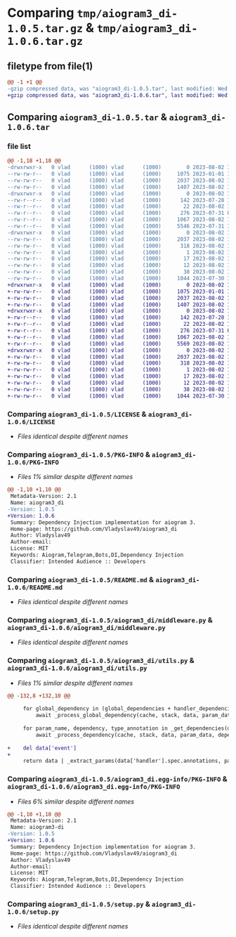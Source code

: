 # Comparing `tmp/aiogram3_di-1.0.5.tar.gz` & `tmp/aiogram3_di-1.0.6.tar.gz`

## filetype from file(1)

```diff
@@ -1 +1 @@
-gzip compressed data, was "aiogram3_di-1.0.5.tar", last modified: Wed Aug  2 12:13:30 2023, max compression
+gzip compressed data, was "aiogram3_di-1.0.6.tar", last modified: Wed Aug  2 12:30:33 2023, max compression
```

## Comparing `aiogram3_di-1.0.5.tar` & `aiogram3_di-1.0.6.tar`

### file list

```diff
@@ -1,18 +1,18 @@
-drwxrwxr-x   0 vlad      (1000) vlad      (1000)        0 2023-08-02 12:13:30.469361 aiogram3_di-1.0.5/
--rw-rw-r--   0 vlad      (1000) vlad      (1000)     1075 2023-01-01 13:29:08.000000 aiogram3_di-1.0.5/LICENSE
--rw-rw-r--   0 vlad      (1000) vlad      (1000)     2037 2023-08-02 12:13:30.469361 aiogram3_di-1.0.5/PKG-INFO
--rw-rw-r--   0 vlad      (1000) vlad      (1000)     1407 2023-08-02 12:12:17.000000 aiogram3_di-1.0.5/README.md
-drwxrwxr-x   0 vlad      (1000) vlad      (1000)        0 2023-08-02 12:13:30.469361 aiogram3_di-1.0.5/aiogram3_di/
--rw-r--r--   0 vlad      (1000) vlad      (1000)      142 2023-07-28 19:36:21.000000 aiogram3_di-1.0.5/aiogram3_di/__init__.py
--rw-r--r--   0 vlad      (1000) vlad      (1000)       22 2023-08-02 12:11:35.000000 aiogram3_di-1.0.5/aiogram3_di/_version.py
--rw-r--r--   0 vlad      (1000) vlad      (1000)      276 2023-07-31 08:28:38.000000 aiogram3_di-1.0.5/aiogram3_di/depends.py
--rw-r--r--   0 vlad      (1000) vlad      (1000)     1067 2023-08-02 12:10:09.000000 aiogram3_di-1.0.5/aiogram3_di/middleware.py
--rw-r--r--   0 vlad      (1000) vlad      (1000)     5546 2023-07-31 10:11:43.000000 aiogram3_di-1.0.5/aiogram3_di/utils.py
-drwxrwxr-x   0 vlad      (1000) vlad      (1000)        0 2023-08-02 12:13:30.469361 aiogram3_di-1.0.5/aiogram3_di.egg-info/
--rw-rw-r--   0 vlad      (1000) vlad      (1000)     2037 2023-08-02 12:13:30.000000 aiogram3_di-1.0.5/aiogram3_di.egg-info/PKG-INFO
--rw-rw-r--   0 vlad      (1000) vlad      (1000)      318 2023-08-02 12:13:30.000000 aiogram3_di-1.0.5/aiogram3_di.egg-info/SOURCES.txt
--rw-rw-r--   0 vlad      (1000) vlad      (1000)        1 2023-08-02 12:13:30.000000 aiogram3_di-1.0.5/aiogram3_di.egg-info/dependency_links.txt
--rw-rw-r--   0 vlad      (1000) vlad      (1000)       17 2023-08-02 12:13:30.000000 aiogram3_di-1.0.5/aiogram3_di.egg-info/requires.txt
--rw-rw-r--   0 vlad      (1000) vlad      (1000)       12 2023-08-02 12:13:30.000000 aiogram3_di-1.0.5/aiogram3_di.egg-info/top_level.txt
--rw-rw-r--   0 vlad      (1000) vlad      (1000)       38 2023-08-02 12:13:30.469361 aiogram3_di-1.0.5/setup.cfg
--rw-rw-r--   0 vlad      (1000) vlad      (1000)     1044 2023-07-30 19:11:38.000000 aiogram3_di-1.0.5/setup.py
+drwxrwxr-x   0 vlad      (1000) vlad      (1000)        0 2023-08-02 12:30:33.252182 aiogram3_di-1.0.6/
+-rw-rw-r--   0 vlad      (1000) vlad      (1000)     1075 2023-01-01 13:29:08.000000 aiogram3_di-1.0.6/LICENSE
+-rw-rw-r--   0 vlad      (1000) vlad      (1000)     2037 2023-08-02 12:30:33.252182 aiogram3_di-1.0.6/PKG-INFO
+-rw-rw-r--   0 vlad      (1000) vlad      (1000)     1407 2023-08-02 12:12:17.000000 aiogram3_di-1.0.6/README.md
+drwxrwxr-x   0 vlad      (1000) vlad      (1000)        0 2023-08-02 12:30:33.252182 aiogram3_di-1.0.6/aiogram3_di/
+-rw-r--r--   0 vlad      (1000) vlad      (1000)      142 2023-07-28 19:36:21.000000 aiogram3_di-1.0.6/aiogram3_di/__init__.py
+-rw-r--r--   0 vlad      (1000) vlad      (1000)       22 2023-08-02 12:30:28.000000 aiogram3_di-1.0.6/aiogram3_di/_version.py
+-rw-r--r--   0 vlad      (1000) vlad      (1000)      276 2023-07-31 08:28:38.000000 aiogram3_di-1.0.6/aiogram3_di/depends.py
+-rw-r--r--   0 vlad      (1000) vlad      (1000)     1067 2023-08-02 12:10:09.000000 aiogram3_di-1.0.6/aiogram3_di/middleware.py
+-rw-r--r--   0 vlad      (1000) vlad      (1000)     5569 2023-08-02 12:28:07.000000 aiogram3_di-1.0.6/aiogram3_di/utils.py
+drwxrwxr-x   0 vlad      (1000) vlad      (1000)        0 2023-08-02 12:30:33.252182 aiogram3_di-1.0.6/aiogram3_di.egg-info/
+-rw-rw-r--   0 vlad      (1000) vlad      (1000)     2037 2023-08-02 12:30:33.000000 aiogram3_di-1.0.6/aiogram3_di.egg-info/PKG-INFO
+-rw-rw-r--   0 vlad      (1000) vlad      (1000)      318 2023-08-02 12:30:33.000000 aiogram3_di-1.0.6/aiogram3_di.egg-info/SOURCES.txt
+-rw-rw-r--   0 vlad      (1000) vlad      (1000)        1 2023-08-02 12:30:33.000000 aiogram3_di-1.0.6/aiogram3_di.egg-info/dependency_links.txt
+-rw-rw-r--   0 vlad      (1000) vlad      (1000)       17 2023-08-02 12:30:33.000000 aiogram3_di-1.0.6/aiogram3_di.egg-info/requires.txt
+-rw-rw-r--   0 vlad      (1000) vlad      (1000)       12 2023-08-02 12:30:33.000000 aiogram3_di-1.0.6/aiogram3_di.egg-info/top_level.txt
+-rw-rw-r--   0 vlad      (1000) vlad      (1000)       38 2023-08-02 12:30:33.252182 aiogram3_di-1.0.6/setup.cfg
+-rw-rw-r--   0 vlad      (1000) vlad      (1000)     1044 2023-07-30 19:11:38.000000 aiogram3_di-1.0.6/setup.py
```

### Comparing `aiogram3_di-1.0.5/LICENSE` & `aiogram3_di-1.0.6/LICENSE`

 * *Files identical despite different names*

### Comparing `aiogram3_di-1.0.5/PKG-INFO` & `aiogram3_di-1.0.6/PKG-INFO`

 * *Files 1% similar despite different names*

```diff
@@ -1,10 +1,10 @@
 Metadata-Version: 2.1
 Name: aiogram3_di
-Version: 1.0.5
+Version: 1.0.6
 Summary: Dependency Injection implementation for aiogram 3.
 Home-page: https://github.com/Vladyslav49/aiogram3_di
 Author: Vladyslav49
 Author-email: 
 License: MIT
 Keywords: Aiogram,Telegram,Bots,DI,Dependency Injection
 Classifier: Intended Audience :: Developers
```

### Comparing `aiogram3_di-1.0.5/README.md` & `aiogram3_di-1.0.6/README.md`

 * *Files identical despite different names*

### Comparing `aiogram3_di-1.0.5/aiogram3_di/middleware.py` & `aiogram3_di-1.0.6/aiogram3_di/middleware.py`

 * *Files identical despite different names*

### Comparing `aiogram3_di-1.0.5/aiogram3_di/utils.py` & `aiogram3_di-1.0.6/aiogram3_di/utils.py`

 * *Files 1% similar despite different names*

```diff
@@ -132,8 +132,10 @@
 
     for global_dependency in (global_dependencies + handler_dependencies):
         await _process_global_dependency(cache, stack, data, param_data, global_dependency)
 
     for param_name, dependency, type_annotation in _get_dependencies(data['handler'].spec.annotations):
         await _process_dependency(cache, stack, data, param_data, dependency, type_annotation, param_name)
 
+    del data['event']
+
     return data | _extract_params(data['handler'].spec.annotations, param_data)
```

### Comparing `aiogram3_di-1.0.5/aiogram3_di.egg-info/PKG-INFO` & `aiogram3_di-1.0.6/aiogram3_di.egg-info/PKG-INFO`

 * *Files 6% similar despite different names*

```diff
@@ -1,10 +1,10 @@
 Metadata-Version: 2.1
 Name: aiogram3-di
-Version: 1.0.5
+Version: 1.0.6
 Summary: Dependency Injection implementation for aiogram 3.
 Home-page: https://github.com/Vladyslav49/aiogram3_di
 Author: Vladyslav49
 Author-email: 
 License: MIT
 Keywords: Aiogram,Telegram,Bots,DI,Dependency Injection
 Classifier: Intended Audience :: Developers
```

### Comparing `aiogram3_di-1.0.5/setup.py` & `aiogram3_di-1.0.6/setup.py`

 * *Files identical despite different names*

